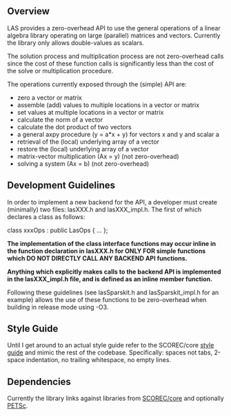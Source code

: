 ## Overview

LAS provides a zero-overhead API to use the general operations of a linear algebra library operating on large (parallel) matrices and vectors. Currently the library only allows double-values as scalars.

The solution process and multiplication process are not zero-overhead calls since the cost of these function calls is significantly less than the cost of the solve or multiplication procedure.

The operations currently exposed through the (simple) API are:
 - zero a vector or matrix
 - assemble (add) values to multiple locations in a vector or matrix
 - set values at multiple locations in a vector or matrix
 - calculate the norm of a vector
 - calculate the dot product of two vectors
 - a general axpy procedure (y = a*x + y) for vectors x and y and scalar a
 - retrieval of the (local) underlying array of a vector
 - restore the (local) underlying array of a vector
 - matrix-vector multiplication (Ax = y) (not zero-overhead)
 - solving a system (Ax = b) (not zero-overhead)

## Development Guidelines

In order to implement a new backend for the API, a developer must create (minimally) two files:
lasXXX.h and lasXXX_impl.h. The first of which declares a class as follows:

class xxxOps : public LasOps<xxxOps>
{ ... };

**The implementation of the class interface functions may occur inline in the function declaration in lasXXX.h for ONLY FOR simple functions which DO NOT DIRECTLY CALL ANY BACKEND API functions.**

**Anything which explicitly makes calls to the backend API is implemented in the lasXXX_impl.h file, and is defined as an inline member function.**

Following these guidelines (see lasSparskit.h and lasSparskit_impl.h for an example) allows the use of these functions to be zero-overhead when building in release mode using -O3.

## Style Guide

Until I get around to an actual style guide refer to the SCOREC/core [style guide](https://github.com/SCOREC/core/blob/develop/STYLE.md) and mimic the rest of the codebase. Specifically: spaces not tabs, 2-space indentation, no trailing whitespace, no empty lines.

## Dependencies
Currently the library links against libraries from [SCOREC/core](https://github.com/SCOREC/core) and optionally [PETSc](https://www.mcs.anl.gov/petsc/).
